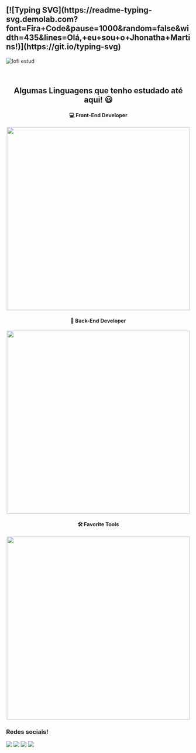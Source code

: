 <h2 align="left">[![Typing SVG](https://readme-typing-svg.demolab.com?font=Fira+Code&pause=1000&random=false&width=435&lines=Olá,+eu+sou+o+Jhonatha+Martins!)](https://git.io/typing-svg)</h2>

![lofi estud](https://github.com/Jotacemartins/Jotacemartins/assets/144477471/328701ea-f5c8-4d53-a2f2-98e90938df4c)
</div>
<br>

<div align="center">
  
## Algumas Linguagens que tenho estudado até aqui! 😃
  
  <h4><strong>💻 Front-End Developer</strong></h4>
    <img width="500px" src="https://skillicons.dev/icons?i=react,next,vite,redux,materialui,javascript,typescript,styledcomponents,sass,css,html,git" />

  <h4><strong>🚪 Back-End Developer</strong></h4>
    <img width="500px" src="https://skillicons.dev/icons?i=nodejs,sequelize,prisma,mysql,postgresql,mongodb,firebase,java,spring,php" />

  <h4><strong>🛠️ Favorite Tools</strong></h4>
    <img width="500px" src="https://skillicons.dev/icons?i=vscode,idea,androidstudio,github,gitlab,bash,discord,postman,linux,aws" />    

</div>
 
### Redes sociais!
 
<div> 
  <a href="https://instagram.com/jhonathacm" target="_blank"><img src="https://img.shields.io/badge/-Instagram-%23E4405F?style=for-the-badge&logo=instagram&logoColor=white" target="_blank"></a>
 <a href="" target="_blank"><img src="https://img.shields.io/badge/Discord-7289DA?style=for-the-badge&logo=discord&logoColor=white" target="_blank"></a> 
  <a href = "jhonathacem@gmail.com"><img src="https://img.shields.io/badge/-Gmail-%23333?style=for-the-badge&logo=gmail&logoColor=white" target="_blank"></a>
  <a href="https://www.linkedin.com/in/jhonatha-martins/" target="_blank"><img src="https://img.shields.io/badge/-LinkedIn-%230077B5?style=for-the-badge&logo=linkedin&logoColor=white" target="_blank"></a>
</div>
